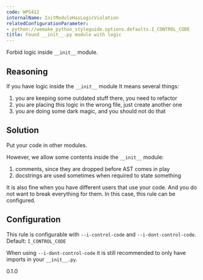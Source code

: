 ```yaml
---
code: WPS412
internalName: InitModuleHasLogicViolation
relatedConfigurationParameter:
- python://wemake_python_styleguide.options.defaults.I_CONTROL_CODE
title: Found __init__.py module with logic
---
```


Forbid logic inside `__init__` module.

## Reasoning
If you have logic inside the `__init__` module It means several
things:

1.  you are keeping some outdated stuff there, you need to refactor
2.  you are placing this logic in the wrong file, just create
another one
3.  you are doing some dark magic, and you should not do that

## Solution
Put your code in other modules.

However, we allow some contents inside the `__init__` module:

1.  comments, since they are dropped before AST comes in play
2.  docstrings are used sometimes when required to state something

It is also fine when you have different users that use your code. And
you do not want to break everything for them. In this case, this rule
can be configured.

## Configuration
This rule is configurable with `--i-control-code` and
`--i-dont-control-code`. Default:
`I_CONTROL_CODE`

When using `--i-dont-control-code` it is still recommended to only have
imports in your `__init__.py`.

<div class="versionadded">

0.1.0

</div>